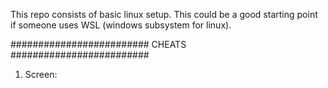 This repo consists of basic linux setup. This could be a good starting point if someone uses WSL (windows subsystem for linux).

#########################
CHEATS
#########################
1. Screen:
